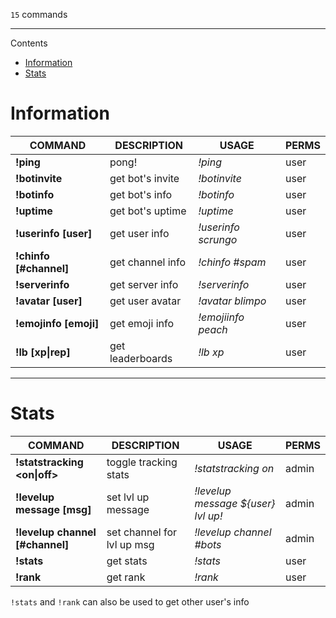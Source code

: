 `15` commands

---

Contents

- [Information](#information)
- [Stats](#stats)

# Information

| COMMAND                | DESCRIPTION      | USAGE               | PERMS |
| ---------------------- | ---------------- | ------------------- | ----- |
| **!ping**              | pong!            | _!ping_             | user  |
| **!botinvite**         | get bot's invite | _!botinvite_        | user  |
| **!botinfo**           | get bot's info   | _!botinfo_          | user  |
| **!uptime**            | get bot's uptime | _!uptime_           | user  |
| **!userinfo [user]**   | get user info    | _!userinfo scrungo_ | user  |
| **!chinfo [#channel]** | get channel info | _!chinfo #spam_     | user  |
| **!serverinfo**        | get server info  | _!serverinfo_       | user  |
| **!avatar [user]**     | get user avatar  | _!avatar blimpo_    | user  |
| **!emojinfo [emoji]**  | get emoji info   | _!emojiinfo peach_  | user  |
| **!lb [xp\|rep]**      | get leaderboards | _!lb xp_            | user  |

---

# Stats

| COMMAND                         | DESCRIPTION                | USAGE                              | PERMS |
| ------------------------------- | -------------------------- | ---------------------------------- | ----- |
| **!statstracking \<on\|off\>**  | toggle tracking stats      | _!statstracking on_                | admin |
| **!levelup message [msg]**      | set lvl up message         | _!levelup message ${user} lvl up!_ | admin |
| **!levelup channel [#channel]** | set channel for lvl up msg | _!levelup channel #bots_           | admin |
| **!stats**                      | get stats                  | _!stats_                           | user  |
| **!rank**                       | get rank                   | _!rank_                            | user  |

`!stats` and `!rank` can also be used to get other user's info

